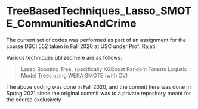 # TreeBasedTechniques_Lasso_SMOTE_CommunitiesAndCrime

The current set of codes was performed as part of an assignment for the course DSCI 552 taken in Fall 2020 at USC under Prof. Rajati. 

Various techniques utilized here are as follows:
> Lasso
> Boosting Tree, specifically XGBoost
> Random Forests
> Logistic Model Trees using WEKA
> SMOTE (with CV)

The above coding was done in Fall 2020, and the commit here was done in Spring 2021 since the original commit was to a private repository meant for the course exclusively
